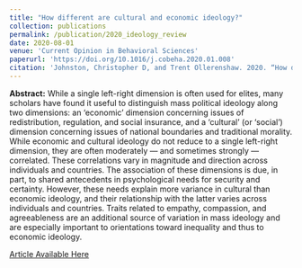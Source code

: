 ```yaml
---
title: "How different are cultural and economic ideology?"
collection: publications
permalink: /publication/2020_ideology_review
date: 2020-08-01
venue: 'Current Opinion in Behavioral Sciences'
paperurl: 'https://doi.org/10.1016/j.cobeha.2020.01.008'
citation: 'Johnston, Christopher D, and Trent Ollerenshaw. 2020. “How different are cultural and economic ideology?” Current Opinion in Behavioral Sciences 34: 94–101.'
---
```

**Abstract:** While a single left-right dimension is often used for elites, many scholars have found it useful to distinguish mass political ideology along two dimensions: an ‘economic’ dimension concerning issues of redistribution, regulation, and social insurance, and a ‘cultural’ (or ‘social’) dimension concerning issues of national boundaries and traditional morality. While economic and cultural ideology do not reduce to a single left-right dimension, they are often moderately — and sometimes strongly — correlated. These correlations vary in magnitude and direction across individuals and countries. The association of these dimensions is due, in part, to shared antecedents in psychological needs for security and certainty. However, these needs explain more variance in cultural than economic ideology, and their relationship with the latter varies across individuals and countries. Traits related to empathy, compassion, and agreeableness are an additional source of variation in mass ideology and are especially important to orientations toward inequality and thus to economic ideology. 

[Article Available Here](http://dx.doi.org/10.1016/j.cobeha.2020.01.008)
